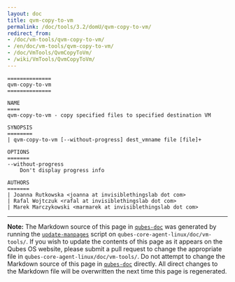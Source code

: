 ```yaml
---
layout: doc
title: qvm-copy-to-vm
permalink: /doc/tools/3.2/domU/qvm-copy-to-vm/
redirect_from:
- /doc/vm-tools/qvm-copy-to-vm/
- /en/doc/vm-tools/qvm-copy-to-vm/
- /doc/VmTools/QvmCopyToVm/
- /wiki/VmTools/QvmCopyToVm/
---
```


```
==============
qvm-copy-to-vm
==============

NAME
====
qvm-copy-to-vm - copy specified files to specified destination VM

SYNOPSIS
========
| qvm-copy-to-vm [--without-progress] dest_vmname file [file]+

OPTIONS
=======
--without-progress
    Don't display progress info

AUTHORS
=======
| Joanna Rutkowska <joanna at invisiblethingslab dot com>
| Rafal Wojtczuk <rafal at invisiblethingslab dot com>
| Marek Marczykowski <marmarek at invisiblethingslab dot com>
```

-----

**Note:** The Markdown source of this page in [`qubes-doc`] was generated by
running the [`update-manpages`] script on `qubes-core-agent-linux/doc/vm-tools/`.
If you wish to update the contents of this page as it appears on the Qubes OS
website, please submit a pull request to change the appropriate file in
`qubes-core-agent-linux/doc/vm-tools/`. Do not attempt to change the Markdown source
of this page in [`qubes-doc`] directly. All direct changes to the Markdown file will be
overwritten the next time this page is regenerated.

[`qubes-doc`]: https://github.com/QubesOS/qubes-doc/
[`update-manpages`]: https://github.com/QubesOS/qubesos.github.io/blob/master/_utils/update-manpages

